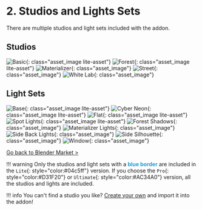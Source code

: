 # 2. Studios and Lights Sets

There are multiple studios and light sets included with the addon.

## Studios
![Basic](images/assets/BasicStudio.jpg "Basic"){: class="asset_image lite-asset"}
![Forest](images/assets/Forest.jpg "Forest"){: class="asset_image lite-asset"}
![Materializer](images/assets/Materializer.jpg "Materializer"){: class="asset_image"}
![Street](images/assets/Street.jpg "Street"){: class="asset_image"}
![White Lab](images/assets/WhiteLab.jpg "White Lab"){: class="asset_image"}

## Light Sets
![Base](images/assets/BaseLights.jpg "Base"){: class="asset_image lite-asset"}
![Cyber Neon](images/assets/CyberNeons.jpg "Cyber Neon"){: class="asset_image lite-asset"}
![Flat](images/assets/FlatLight.jpg "Flat"){: class="asset_image lite-asset"}
![Spot Lights](images/assets/SpotLights.jpg "Spot Lights"){: class="asset_image lite-asset"}
![Forest Shadows](images/assets/ForestShadows.jpg "Forest Shadows"){: class="asset_image"}
![Materializer Lights](images/assets/MaterializerLights.jpg "Materializer Lights"){: class="asset_image"}
![Side Back Lights](images/assets/SideBackLights.jpg "Side Back Lights"){: class="asset_image"}
![Side Silhouette](images/assets/SideSilhouette.jpg "Side Silhouette"){: class="asset_image"}
![Window](images/assets/Window.jpg "Window"){: class="asset_image"}



<a href="https://blendermarket.com/products/texstudio-easy-texturing-studio" target="_blank" class="back-button">Go back to Blender Market ></a>

!!! warning
    Only the studios and light sets with a <strong style="color:#1F9DD3">blue border</strong> are included in the `Lite`{: style="color:#04c5ff"} version. If you choose the `Pro`{: style="color:#D31F20"} or `Ultimate`{: style="color:#AC34A0"} version, all the studios and lights are included.

!!! info
    You can't find a studio you like? [Create your own](7.create_studio.md) and import it into the addon!